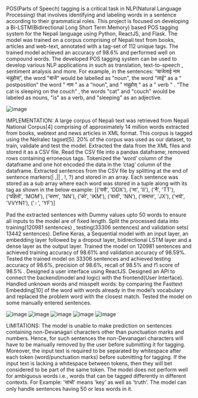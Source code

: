 POS(Parts of Speech) tagging is a critical task in NLP(Natural Language Processing) that involves identifying and labeling words in a sentence according to their grammatical roles.
This project is focused on developing a Bi-LSTM(Bidirectional Long Short Term Memory) based POS tagging system for the Nepali language using Python, ReactJS, and Flask.
The model was trained on a corpus comprising of Nepali text from books, articles and web-text, annotated with a tag-set of 112 unique tags.
The trained model achieved an accuracy of 98.6% and performed well on compound words.
The developed POS tagging system can be used to develop various NLP applications in such as translation, text-to-speech , sentiment analysis and more.
For example, in the sentences:
“बाजेलाई नाम भन्नुहोस्”, the word "बाजे" would be labelled as "noun", the word “लाई”
  as a “ postposition” the word " नाम " as  a “noun”,  and  " भन्नुहोस् "  as a " verb " .
“The cat is sleeping on the couch” , the words "cat" and "couch" would be labeled as nouns, "is" as a verb, and "sleeping" as an adjective.

![image](https://github.com/rishabhprasad255/flaskmajor2023/assets/74315210/2ffe7cd1-720c-4688-9b87-c4fdcfb19eed)


IMPLEMENTATION:
A large corpus of Nepali text was retrieved from Nepali National Corpus[4] comprising of approximately 14 million words extracted from books, webtext and news articles in XML format. This corpus is tagged using the Nelralec tagset[5]. 
20% of the corpus was used as our dataset, to train, validate and test the model.
Extracted the data from the  XML files and stored it as a CSV file.
Read the CSV file into a pandas dataframe; removed rows containing erroneous tags.
Tokenized the ‘word’ column of the dataframe and one hot encoded the data in the ‘ctag’ column of the dataframe.
Extracted sentences from the CSV file by splitting at the end of sentence markers(| ,|| , !, ?)  and stored in an array. Each sentence was stored as a sub array where each word was stored in a tuple along with its tag as shown in the below example:
[('यसै', 'DDX'), ('मा', 'II'), ('नै', 'TT'), ('पहिलो', 'MOM'), ('चरण', 'NN'), ('को', 'IKM'), ('वार्ता', 'NN’),    ('समाप्त', 'JX'), ('भयो', 'VVYN1'), ('।', 'YF’)]

Pad the extracted sentences with Dummy values upto 50 words to ensure all inputs to the model are of fixed length.
Split the processed data into training(120981 sentences) , testing(33306 sentences) and validation sets( 13442 sentences).
Define Keras, a Sequential model with an input layer, an embedding layer followed by a dropout layer,  bidirectional LSTM layer and a dense layer as the output layer.
Trained the model on 120981 sentences and achieved training accuracy of 98.61% and validation accuracy of 98.59%.
Tested the trained model on 33306 sentences and achieved testing accuracy of 98.6%,  precision of 98.6%, recall of 98.5% and f1 score of 98.5% .
Designed a user interface using ReactJS.
Designed an API to connect the backend(model and logic) with the frontend(User Interface).
Handled unknown words and misspelt words: 
by comparing the Fasttext Embedding[10] of the word with words already in the model’s vocabulary and replaced the problem word with the closest match.
Tested the model on some manually entered sentences.

![image](https://github.com/rishabhprasad255/flaskmajor2023/assets/74315210/8f952c9d-4d5f-4ec4-99c9-30c02ca70fc0)
![image](https://github.com/rishabhprasad255/flaskmajor2023/assets/74315210/be5eae9a-9ff1-4805-bd2b-ebf448d7228d)
![image](https://github.com/rishabhprasad255/flaskmajor2023/assets/74315210/4e8a3566-a3c4-4ab3-a38b-18789e626127)
![image](https://github.com/rishabhprasad255/flaskmajor2023/assets/74315210/4a3cdf37-00a1-4d72-b541-461350316653)
![image](https://github.com/rishabhprasad255/flaskmajor2023/assets/74315210/c0e555f5-f871-43c1-8686-705c0e72a7d7)

LIMITATIONS:
The model is unable to make prediction on sentences containing non-Devanagari characters other than punctuation marks and numbers. Hence, for such sentences the non-Devanagari characters will have to be manually removed by the user before submitting it for tagging.
Moreover, the input text is required to be separated by whitespace after each token (word/punctuation marks) before submitting for tagging. If the input text is lacking a whitespace between tokens, then they will bet considered to be part of the same token. 
The model does not perform well for ambiguous words i.e., words that can be tagged differently in different contexts. 
For Example: 'साचो' means 'key' as well as 'truth'.
The model can only handle sentences having 50 or less words in it.




